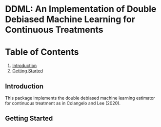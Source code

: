 # DDML: An Implementation of Double Debiased Machine Learning for Continuous Treatments

# Table of Contents
1. [Introduction](#introduction)
2. [Getting Started](#getting-started)

## Introduction <a name="introduction"></a>
This package implements the double debiased machine learning estimator for continuous treatment as in Colangelo and Lee (2020).

## Getting Started <a name="getting-started"></a>

